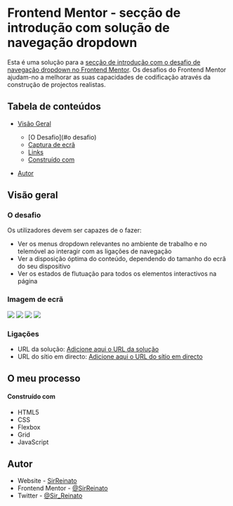 # Frontend Mentor - secção de introdução com solução de navegação dropdown

Esta é uma solução para a [secção de introdução com o desafio de navegação dropdown no Frontend Mentor](https://www.frontendmentor.io/challenges/intro-section-with-dropdown-navigation-ryaPetHE5). Os desafios do Frontend Mentor ajudam-no a melhorar as suas capacidades de codificação através da construção de projectos realistas. 

## Tabela de conteúdos

- [Visão Geral](#overview)
  - [O Desafio](#o desafio)
  - [Captura de ecrã](#screenshot)
  - [Links](#links)
  - [Construído com](#built-with)

- [Autor](#autor)

## Visão geral

### O desafio

Os utilizadores devem ser capazes de o fazer:

- Ver os menus dropdown relevantes no ambiente de trabalho e no telemóvel ao interagir com as ligações de navegação
- Ver a disposição óptima do conteúdo, dependendo do tamanho do ecrã do seu dispositivo
- Ver os estados de flutuação para todos os elementos interactivos na página

### Imagem de ecrã

![](./images/screenshots/intro.png)
![](./images/screenshots/mobile.png)
![](./images/screenshots/mobile2.png)
![](./images/screenshots/mobile3.png)


### Ligações

- URL da solução: [Adicione aqui o URL da solução](https://your-solution-url.com)
- URL do sítio em directo: [Adicione aqui o URL do sítio em directo](https://your-live-site-url.com)

## O meu processo

#### Construído com

- HTML5 
- CSS
- Flexbox
- Grid
- JavaScript

## Autor

- Website - [SirReinato](https://www.your-site.com)
- Frontend Mentor - [@SirReinato](https://www.frontendmentor.io/profile/SirReinato)
- Twitter - [@Sir_Reinato](https://twitter.com/Sir_Reinato)

